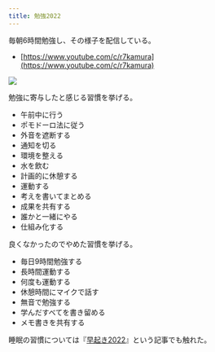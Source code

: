 ```yaml
---
title: 勉強2022
---
```

毎朝6時間勉強し、その様子を配信している。

*   [https://www.youtube.com/c/r7kamura](https://www.youtube.com/c/r7kamura)

![](https://lh3.googleusercontent.com/docs/ADP-6oEUAYn1xRanKSgm-X-86iCTZaNslzl95e-qyQ3tGyl9irRatXs7gOOsHx7csFcSFGHMm_GqRaAYqJVO9kieEKtPzIGvoHGEfAwkrwMlyTYO1PlLzsDIsiOzCFVtpAmVUowumIp0J36UrOWoXPQHtJTS4lpIhOzLsc8Ps7fiboD2OZd1b2wneh5vlG7NOR-AKTagcyepIj_rWoUKkdLEVBquOOa_Ine0FjvGQsVdBM2d1v0Kef7RHttG9C_wZtuRdtF4t-YIARxUyfrS35m08LM3Dz5pMTXhNruT8jjC2dKv6YKrb4t6z3rbW0iBjZujTwu75muvsxdp0VlOTdk48la9UY_13vizada458BzcXiQMy2OiouM8wK6sxwxWXg9_hEk3P9CXt5YCZ-F38W2RtjKQnB4pDMzFKycnAhIMP_wZyvyZssEhgydsDOF3LiZwgebF556befo6jAcKTEm_WP35vtVU2JCujBgiMxrOamMAhcDVS0y3NxeS95Vfi0HRBL6rptpcNiozWkNFUwyjIugW6XMbHzkbe91EhGUQCMIPg5vnSLOLn-rmw51ANoiqgMa4pAZ581G54zcYjb2YppqQBL0BjRVREg2h0PubwoBcuBcwQbbl2iYUz2-AIYSKHoIQqh3S-2pm7CDO0Yl2qFEN5WrIKPlTly_GlhJjauxcyrCokLHEdgNYteOcQ01A5F6LpDCMnMro2azzwo6dTW7i_HOM7dyFnXYPfSECWHhPnLuUC5XUXhfdiEjz05mZ-M3ieZK3M1KeUvq1dFOAmd8PvtScVcldnfFhXQMTDbQGi1HkRiRofHbg7tCNPjZxvr8t3Nc30MV5s3nTplxCcc-wMpIrxAV0ABvQgf4xnIveE-tTo3DrmVIkNiFJgu5o5u1AZfyZwQdrFn68JrcpixNChpUhVkXLZhgvdohsou_L1h5GSNUJzexnoZej_O29l28Zy3Wi24zHLEz1uGs5TTjV3gI3237yl48ZAWDFgNrWCZ4hDOlQLwANdpvoMbt9orLxDKrULn3cyf8YQGns4WrzXwbQ35fIjEhIuM_CeCmUXQa1L_Ko3uCDaezAfd2v1dEgkTBftSr6GH7OUmC1PwdxXHI5Mw-22Yv-Oi-WkWjuBYAT6Hw3AotPgQNDjxr3-xyb9p1pF_mdO73O1JCwqxdWK5Zored6HvDnMW1biKUEdIuiu6j3jlCb8wsdz1683kZ8tmbHyZRTdsDpssQMgvf22724S14TAbedUWn52iAgI0xEA)

勉強に寄与したと感じる習慣を挙げる。

*   午前中に行う
*   ポモドーロ法に従う
*   外音を遮断する
*   通知を切る
*   環境を整える
*   水を飲む
*   計画的に休憩する
*   運動する
*   考えを書いてまとめる
*   成果を共有する
*   誰かと一緒にやる
*   仕組み化する

良くなかったのでやめた習慣を挙げる。

*   毎日9時間勉強する
*   長時間運動する
*   何度も運動する
*   休憩時間にマイクで話す
*   無音で勉強する
*   学んだすべてを書き留める
*   メモ書きを共有する

睡眠の習慣については『[早起き2022](https://r7kamura.com/articles/2022-06-21-good-morning-2022)』という記事でも触れた。
